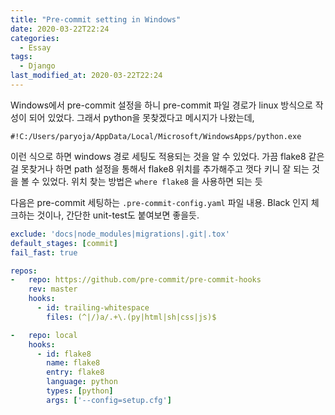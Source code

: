 ```yaml
---
title: "Pre-commit setting in Windows"
date: 2020-03-22T22:24
categories:
  - Essay
tags:
  - Django
last_modified_at: 2020-03-22T22:24
---
```


Windows에서 pre-commit 설정을 하니 pre-commit 파일 경로가 linux 방식으로 작성이 되어 있었다.
그래서 python을 못찾겠다고 메시지가 나왔는데,

```shell script
#!C:/Users/paryoja/AppData/Local/Microsoft/WindowsApps/python.exe
```

이런 식으로 하면 windows 경로 세팅도 적용되는 것을 알 수 있었다.
가끔 flake8 같은 걸 못찾거나 하면 path 설정을 통해서 flake8 위치를 추가해주고 껏다 키니 잘 되는 것을 볼 수 있었다.
위치 찾는 방법은  `where flake8` 을 사용하면 되는 듯 


다음은 pre-commit 세팅하는 `.pre-commit-config.yaml` 파일 내용.
Black 인지 체크하는 것이나, 간단한 unit-test도 붙여보면 좋을듯.

```yaml
exclude: 'docs|node_modules|migrations|.git|.tox'
default_stages: [commit]
fail_fast: true

repos:
-   repo: https://github.com/pre-commit/pre-commit-hooks
    rev: master
    hooks:
      - id: trailing-whitespace
        files: (^|/)a/.+\.(py|html|sh|css|js)$

-   repo: local
    hooks:
      - id: flake8
        name: flake8
        entry: flake8
        language: python
        types: [python]
        args: ['--config=setup.cfg']

``` 